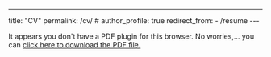 
---
<!--layout: archive--!>
title: "CV"
permalink: /cv/
# author_profile: true
redirect_from:
  - /resume
---


<object data="http://Umair-JMC.github.io/files/Umair_Academic_CV_August_24.pdf" type="application/pdf" width="100%" height="100%">
    <p>It appears you don't have a PDF plugin for this browser. No worries,... you can <a href="http://Umair-JMC.github.io/files/Umair_Academic_CV_August_24.pdf">click here to download the PDF file.</a></p>
</object>
